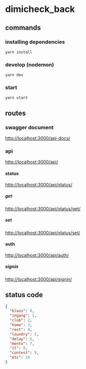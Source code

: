 # dimicheck_back

## commands

### installing dependencies
```console
yarn install
```

### develop (nodemon)
```console
yarn dev
```

### start
```console
yarn start
```

## routes

### swagger document
<http://localhost:3000/api-docs/>

### api
<http://localhost:3000/api/>

#### status
<http://localhost:3000/api/status/>

##### get
<http://localhost:3000/api/status/get/>

##### set
<http://localhost:3000/api/status/set/>

#### auth
<http://localhost:3000/api/auth/>

##### signin
<http://localhost:3000/api/signin/>

## status code
```json
{
  "klass": 0,
  "ingang": 1,
  "club": 2,
  "home": 3,
  "rest": 4,
  "laundry": 5,
  "delay": 6,
  "mento": 7,
  "it": 8,
  "contest": 9,
  "etc": 10
}
```

